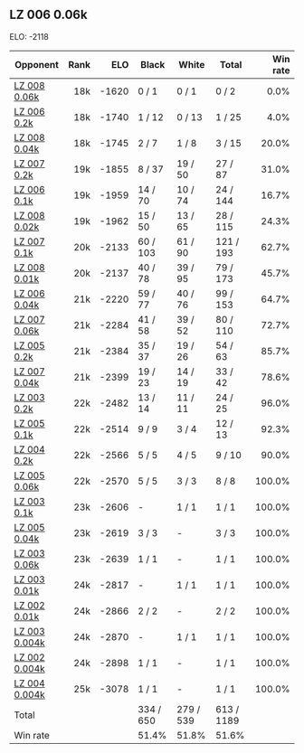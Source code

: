 ## LZ 006 0.06k ##

ELO: -2118

Opponent | Rank | ELO | Black | White | Total | Win rate
---------|-----:|----:|-------|-------|-------|-------:
[LZ 008 0.06k](LZ%20008%200.06k.md) | 18k | -1620 | 0 / 1 | 0 / 1 | 0 / 2 | 0.0%
[LZ 006 0.2k](LZ%20006%200.2k.md) | 18k | -1740 | 1 / 12 | 0 / 13 | 1 / 25 | 4.0%
[LZ 008 0.04k](LZ%20008%200.04k.md) | 18k | -1745 | 2 / 7 | 1 / 8 | 3 / 15 | 20.0%
[LZ 007 0.2k](LZ%20007%200.2k.md) | 19k | -1855 | 8 / 37 | 19 / 50 | 27 / 87 | 31.0%
[LZ 006 0.1k](LZ%20006%200.1k.md) | 19k | -1959 | 14 / 70 | 10 / 74 | 24 / 144 | 16.7%
[LZ 008 0.02k](LZ%20008%200.02k.md) | 19k | -1962 | 15 / 50 | 13 / 65 | 28 / 115 | 24.3%
[LZ 007 0.1k](LZ%20007%200.1k.md) | 20k | -2133 | 60 / 103 | 61 / 90 | 121 / 193 | 62.7%
[LZ 008 0.01k](LZ%20008%200.01k.md) | 20k | -2137 | 40 / 78 | 39 / 95 | 79 / 173 | 45.7%
[LZ 006 0.04k](LZ%20006%200.04k.md) | 21k | -2220 | 59 / 77 | 40 / 76 | 99 / 153 | 64.7%
[LZ 007 0.06k](LZ%20007%200.06k.md) | 21k | -2284 | 41 / 58 | 39 / 52 | 80 / 110 | 72.7%
[LZ 005 0.2k](LZ%20005%200.2k.md) | 21k | -2384 | 35 / 37 | 19 / 26 | 54 / 63 | 85.7%
[LZ 007 0.04k](LZ%20007%200.04k.md) | 21k | -2399 | 19 / 23 | 14 / 19 | 33 / 42 | 78.6%
[LZ 003 0.2k](LZ%20003%200.2k.md) | 22k | -2482 | 13 / 14 | 11 / 11 | 24 / 25 | 96.0%
[LZ 005 0.1k](LZ%20005%200.1k.md) | 22k | -2514 | 9 / 9 | 3 / 4 | 12 / 13 | 92.3%
[LZ 004 0.2k](LZ%20004%200.2k.md) | 22k | -2566 | 5 / 5 | 4 / 5 | 9 / 10 | 90.0%
[LZ 005 0.06k](LZ%20005%200.06k.md) | 22k | -2570 | 5 / 5 | 3 / 3 | 8 / 8 | 100.0%
[LZ 003 0.1k](LZ%20003%200.1k.md) | 23k | -2606 | - | 1 / 1 | 1 / 1 | 100.0%
[LZ 005 0.04k](LZ%20005%200.04k.md) | 23k | -2619 | 3 / 3 | - | 3 / 3 | 100.0%
[LZ 003 0.06k](LZ%20003%200.06k.md) | 23k | -2639 | 1 / 1 | - | 1 / 1 | 100.0%
[LZ 003 0.01k](LZ%20003%200.01k.md) | 24k | -2817 | - | 1 / 1 | 1 / 1 | 100.0%
[LZ 002 0.01k](LZ%20002%200.01k.md) | 24k | -2866 | 2 / 2 | - | 2 / 2 | 100.0%
[LZ 003 0.004k](LZ%20003%200.004k.md) | 24k | -2870 | - | 1 / 1 | 1 / 1 | 100.0%
[LZ 002 0.004k](LZ%20002%200.004k.md) | 24k | -2898 | 1 / 1 | - | 1 / 1 | 100.0%
[LZ 004 0.004k](LZ%20004%200.004k.md) | 25k | -3078 | 1 / 1 | - | 1 / 1 | 100.0%
Total | | | 334 / 650 | 279 / 539 | 613 / 1189 | 
Win rate| | | 51.4% | 51.8% | 51.6% | 
